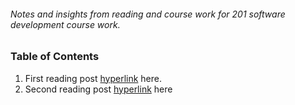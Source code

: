 ###### Notes and insights from reading and course work for 201 software development course work.

### **Table of Contents**

1. First reading post [hyperlink](https://jasondormier.github.io/reading-notes/class-01) here.
1. Second reading post [hyperlink](jasondormier.github.io/reading-notes) here


